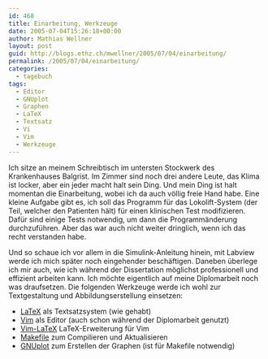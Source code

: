 ```yaml
---
id: 468
title: Einarbeitung, Werkzeuge
date: 2005-07-04T15:26:18+00:00
author: Mathias Wellner
layout: post
guid: http://blogs.ethz.ch/mwellner/2005/07/04/einarbeitung/
permalink: /2005/07/04/einarbeitung/
categories:
  - tagebuch
tags:
  - Editor
  - GNUplot
  - Graphen
  - LaTeX
  - Textsatz
  - Vi
  - Vim
  - Werkzeuge
---
```

Ich sitze an meinem Schreibtisch im untersten Stockwerk des Krankenhauses Balgrist. Im Zimmer sind noch drei andere Leute, das Klima ist locker, aber ein jeder macht halt sein Ding. Und mein Ding ist halt momentan die Einarbeitung, wobei ich da auch völlig freie Hand habe. Eine kleine Aufgabe gibt es, ich soll das Programm für das Lokolift-System (der Teil, welcher den Patienten hält) für einen klinischen Test modifizieren. Dafür sind einige Tests notwendig, um dann die Programmänderung durchzuführen. Aber das war auch nicht weiter dringlich, wenn ich das recht verstanden habe.

Und so schaue ich vor allem in die Simulink-Anleitung hinein, mit Labview werde ich mich später noch eingehender beschäftigen. Daneben überlege ich mir auch, wie ich während der Dissertation möglichst professionell und effizient arbeiten kann. Ich möchte eigentlich auf meine Diplomarbeit noch was draufsetzen. Die folgenden Werkzeuge werde ich wohl zur Textgestaltung und Abbildungserstellung einsetzen:

  * [LaTeX](https://de.wikipedia.org/wiki/LaTeX) als Textsatzsystem (wie gehabt)
  * [Vim](http://www.vim.org) als Editor (auch schon während der Diplomarbeit genutzt)
  * [Vim-LaTeX](http://vim-latex.sourceforge.net) LaTeX-Erweiterung für Vim
  * [Makefile](http://www.gnu.org/software/make/) zum Compilieren und Aktualisieren
  * [GNUplot](http://www.gnuplot.info) zum Erstellen der Graphen (ist für Makefile notwendig)
